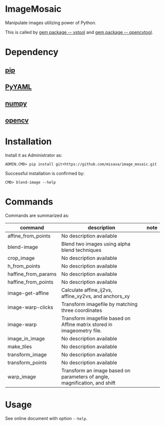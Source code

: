 # ImageMosaic

Manipulate images utilizing power of Python.

This is called by [gem package -- vstool](http://devel.misasa.okayama-u.ac.jp/gitlab/gems/vstool/tree/master) and [gem package -- opencvtool](http://devel.misasa.okayama-u.ac.jp/gitlab/gems/opencvtool/tree/master).


# Dependency

## [pip](https://pip.pypa.io/en/latest/installing.html "download and DOS> python get-pip.py")

## [PyYAML](http://pyyaml.org/wiki/PyYAML "download and launch installer")

## [numpy](http://sourceforge.net/projects/numpy/files/NumPy/ "download and launch installer")

## [opencv](http://opencv.org/downloads.html "download and DOS> copy C:\opencv\build\python\2.7\x86\cv2.pyd C:\Python27\Lib\site-packages")


# Installation

Install it as Administrator as:

    ADMIN.CMD> pip install git+https://github.com/misasa/image_mosaic.git

Successful installation is confirmed by:

    CMD> blend-image --help

# Commands

Commands are summarized as:

| command             | description                                                               | note |
| ------------------- | ------------------------------------------------------------------------- | ---- |
| affine_from_points  | No description available                                                  |      |
| blend-image         | Blend two images using alpha blend techniques                             |      |
| crop_image          | No description available                                                  |      |
| h_from_points       | No description available                                                  |      |
| haffine_from_params | No description available                                                  |      |
| haffine_from_points | No description available                                                  |      |
| image-get-affine    | Calculate affine_ij2vs, affine_xy2vs, and anchors_xy                      |      |
| image-warp-clicks   | Transform imagefile by matching three coordinates                         |      |
| image-warp          | Transform imagefile based on Affine matrix stored in imageometry file.    |      |
| image_in_image      | No description available                                                  |      |
| make_tiles          | No description available                                                  |      |
| transform_image     | No description available                                                  |      |
| transform_points    | No description available                                                  |      |
| warp_image          | Transform an image based on parameters of angle, magnification, and shift |      |


# Usage

See online document with option `--help`.
